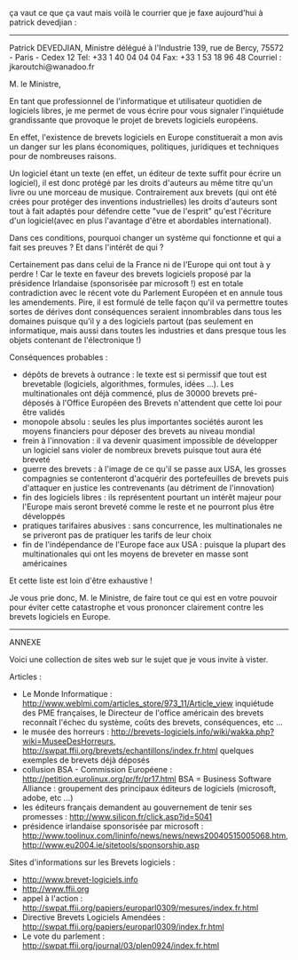 ça vaut ce que ça vaut mais voilà le courrier que je faxe aujourd\'hui à
patrick devedjian :

------------------------------------------------------------------------

Patrick DEVEDJIAN, Ministre délégué à l\'Industrie 139, rue de Bercy,
75572 - Paris - Cedex 12 Tel: +33 1 40 04 04 04 Fax: +33 1 53 18 96 48
Courriel : jkaroutchi\@wanadoo.fr

M. le Ministre,

En tant que professionnel de l\'informatique et utilisateur quotidien de
logiciels libres, je me permet de vous écrire pour vous signaler
l\'inquiétude grandissante que provoque le projet de brevets logiciels
européens.

En effet, l\'existence de brevets logiciels en Europe constituerait a
mon avis un danger sur les plans économiques, politiques, juridiques et
techniques pour de nombreuses raisons.

Un logiciel étant un texte (en effet, un éditeur de texte suffit pour
écrire un logiciel), il est donc protégé par les droits d\'auteurs au
même titre qu\'un livre ou une morceau de musique. Contrairement aux
brevets (qui ont été crées pour protéger des inventions industrielles)
les droits d\'auteurs sont tout à fait adaptés pour défendre cette \"vue
de l\'esprit\" qu\'est l\'écriture d\'un logiciel(avec en plus
l\'avantage d\'être et abordables international).

Dans ces conditions, pourquoi changer un système qui fonctionne et qui a
fait ses preuves ? Et dans l\'intérêt de qui ?

Certainement pas dans celui de la France ni de l\'Europe qui ont tout à
y perdre ! Car le texte en faveur des brevets logiciels proposé par la
présidence Irlandaise (sponsorisée par microsoft !) est en totale
contradiction avec le récent vote du Parlement Européen et en annule
tous les amendements. Pire, il est formulé de telle façon qu\'il va
permettre toutes sortes de dérives dont conséquences seraient
innombrables dans tous les domaines puisque qu\'il y a des logiciels
partout (pas seulement en informatique, mais aussi dans toutes les
industries et dans presque tous les objets contenant de l\'électronique
!)

Conséquences probables :

-   dépôts de brevets à outrance : le texte est si permissif que tout
    est brevetable (logiciels, algorithmes, formules, idées \...). Les
    multinationales ont déjà commencé, plus de 30000 brevets pré-déposés
    à l\'Office Européen des Brevets n\'attendent que cette loi pour
    être validés
-   monopole absolu : seules les plus importantes sociétés auront les
    moyens financiers pour déposer des brevets au niveau mondial
-   frein à l\'innovation : il va devenir quasiment impossible de
    développer un logiciel sans violer de nombreux brevets puisque tout
    aura été breveté
-   guerre des brevets : à l\'image de ce qu\'il se passe aux USA, les
    grosses compagnies se contenteront d\'acquérir des portefeuilles de
    brevets puis d\'attaquer en justice les contrevenants (au détriment
    de l\'innovation)
-   fin des logiciels libres : ils représentent pourtant un intérêt
    majeur pour l\'Europe mais seront breveté comme le reste et ne
    pourront plus être développés
-   pratiques tarifaires abusives : sans concurrence, les
    multinationales ne se priveront pas de pratiquer les tarifs de leur
    choix
-   fin de l\'indépendance de l\'Europe face aux USA : puisque la
    plupart des multinationales qui ont les moyens de breveter en masse
    sont américaines

Et cette liste est loin d\'être exhaustive !

Je vous prie donc, M. le Ministre, de faire tout ce qui est en votre
pouvoir pour éviter cette catastrophe et vous prononcer clairement
contre les brevets logiciels en Europe.

------------------------------------------------------------------------

ANNEXE

Voici une collection de sites web sur le sujet que je vous invite à
vister.

Articles :

-   Le Monde Informatique :
    <http://www.weblmi.com/articles_store/973_11/Article_view>
    inquiétude des PME françaises, le Directeur de l\'office américain
    des brevets reconnaît l\'échec du système, coûts des brevets,
    conséquences, etc \...
-   le musée des horreurs :
    <http://brevets-logiciels.info/wiki/wakka.php?wiki=MuseeDesHorreurs>,
    <http://swpat.ffii.org/brevets/echantillons/index.fr.html> quelques
    exemples de brevets déjà déposés
-   collusion BSA - Commission Européene :
    <http://petition.eurolinux.org/pr/fr/pr17.html> BSA = Business
    Software Alliance : groupement des principaux éditeurs de logiciels
    (microsoft, adobe, etc \...)
-   les éditeurs français demandent au gouvernement de tenir ses
    promesses : <http://www.silicon.fr/click.asp?id=5041>
-   présidence irlandaise sponsorisée par microsoft :
    <http://www.toolinux.com/lininfo/news/news/news20040515005068.htm>,
    <http://www.eu2004.ie/sitetools/sponsorship.asp>

Sites d\'informations sur les Brevets logiciels :

-   <http://www.brevet-logiciels.info>
-   <http://www.ffii.org>
-   appel à l\'action :
    <http://swpat.ffii.org/papiers/europarl0309/mesures/index.fr.html>
-   Directive Brevets Logiciels Amendées :
    <http://swpat.ffii.org/papiers/europarl0309/index.fr.html>
-   Le vote du parlement :
    <http://swpat.ffii.org/journal/03/plen0924/index.fr.html>
